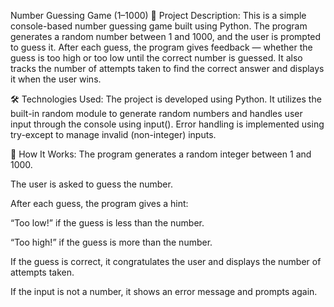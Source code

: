 Number Guessing Game (1–1000)
📌 Project Description:
This is a simple console-based number guessing game built using Python. The program generates a random number between 1 and 1000, and the user is prompted to guess it. 
After each guess, the program gives feedback — whether the guess is too high or too low 
until the correct number is guessed. It also tracks the number of attempts taken to find the correct answer and displays it when the user wins.

🛠️ Technologies Used:
The project is developed using Python. It utilizes the built-in random module to generate random numbers and handles user input through the console using input(). 
Error handling is implemented using try-except to manage invalid (non-integer) inputs.

📁 How It Works:
The program generates a random integer between 1 and 1000.

The user is asked to guess the number.

After each guess, the program gives a hint:

“Too low!” if the guess is less than the number.

“Too high!” if the guess is more than the number.

If the guess is correct, it congratulates the user and displays the number of attempts taken.

If the input is not a number, it shows an error message and prompts again.

